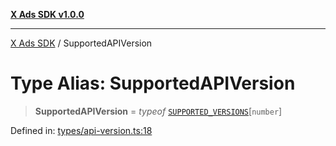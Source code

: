[**X Ads SDK v1.0.0**](../README.md)

***

[X Ads SDK](../globals.md) / SupportedAPIVersion

# Type Alias: SupportedAPIVersion

> **SupportedAPIVersion** = *typeof* [`SUPPORTED_VERSIONS`](../variables/SUPPORTED_VERSIONS.md)\[`number`\]

Defined in: [types/api-version.ts:18](https://github.com/kage1020/x-ads-sdk/blob/main/src/types/api-version.ts#L18)

